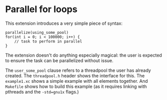 Parallel for loops
==================

This extension introduces a very simple piece of syntax:

```
parallelize(using_some_pool)
for(int i = 0; i < 100000; i++) {
	// task to perform in parallel
}
```

The extension doesn't do anything especially magical: the user is expected to ensure the task can be parallelized without issue.

The `user_some_pool` clause refers to a threadpool the user has already created. The `threadpool.h` header shows the interface for this. The `example1.xc` shows a simple example with all elements together. And `Makefile` shows how to build this example (as it requires linking with pthreads and the `-std=gnu1x` flags.)


